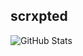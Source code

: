 ## scrxpted

![GitHub Stats](https://github-readme-stats.vercel.app/api?username=supercellgamer&theme=dark&hide=prs,issues&show_icons=true)

